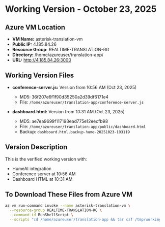 # Working Version - October 23, 2025

## Azure VM Location
- **VM Name:** asterisk-translation-vm
- **Public IP:** 4.185.84.26
- **Resource Group:** REALTIME-TRANSLATION-RG
- **Directory:** /home/azureuser/translation-app/
- **URL:** http://4.185.84.26:3000

## Working Version Files
- **conference-server.js:** Version from 10:56 AM (Oct 23, 2025)
  - MD5: 36f207e6f1f90d35250a2d39df6171e4
  - File: `/home/azureuser/translation-app/conference-server.js`
  
- **dashboard.html:** Version from 10:31 AM (Oct 23, 2025)  
  - MD5: ae7ea9699f117193ead775e12eecfb98
  - File: `/home/azureuser/translation-app/public/dashboard.html`
  - Backup: `dashboard.html.backup-hume-20251023-103119`

## Version Description
This is the verified working version with:
- HumeAI integration
- Conference server at 10:56 AM
- Dashboard HTML at 10:31 AM

## To Download These Files from Azure VM
```bash
az vm run-command invoke --name asterisk-translation-vm \
  --resource-group REALTIME-TRANSLATION-RG \
  --command-id RunShellScript \
  --scripts "cd /home/azureuser/translation-app && tar czf /tmp/working-version.tar.gz conference-server.js public/dashboard.html package.json"
```
